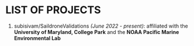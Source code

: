# LIST OF PROJECTS
1. subisivam/SaildroneValidations *(June 2022 - present)*: affiliated with the **University of Maryland, College Park** and the **NOAA Pacific Marine Environmental Lab**
